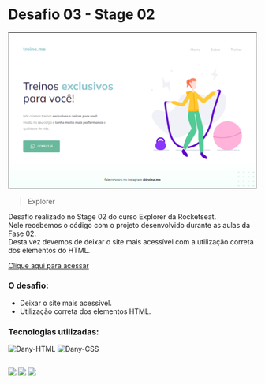 # Desafio 03 - Stage 02

![preview](./.github/preview.png)

> Explorer

Desafio realizado no Stage 02 do curso Explorer da Rocketseat. <br/>
Nele recebemos o código com o projeto desenvolvido durante as aulas da Fase 02. <br/>
Desta vez devemos de deixar o site mais acessível com a utilização correta dos elementos do HTML. <br/>

[Clique aqui para acessar](https://danysglez.github.io/Explorer-Stage02-phase03/)

### O desafio:
- Deixar o site mais acessível.
- Utilização correta dos elementos HTML.

### Tecnologias utilizadas:

<div style="display: inline_block">
  <img align"center" alt="Dany-HTML" height="30" width="40" src="https://cdn.jsdelivr.net/gh/devicons/devicon/icons/html5/html5-plain.svg"> 
  <img align"center" alt="Dany-CSS" height="30" width="40" src="https://cdn.jsdelivr.net/gh/devicons/devicon/icons/css3/css3-plain.svg" width="40"/> 
</div>

## 
<div>
  <a href="https://www.linkedin.com/in/danysglez" target="_blank"><img src="https://img.shields.io/badge/-LinkedIn-%230077B5?style=for-the-badge&logo=linkedin&logoColor=white" target="_blank"></a>
  <a href="https://twitter.com/dany_sglez" target="_blank"><img src="https://img.shields.io/badge/Twitter-1DA1F2?style=for-the-badge&logo=twitter&logoColor=white" target="_blank"></a>
  <a href="mailto:danysalomon891223@gmail.com" target="_blank"><img src="https://img.shields.io/badge/Gmail-D14836?style=for-the-badge&logo=gmail&logoColor=white" target="_blank"></a> 
</div>
